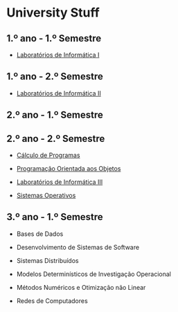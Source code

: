 # University Stuff

## 1.º ano - 1.º Semestre

  * [Laboratórios de Informática I](https://github.com/catarinamachado/bomberman)

## 1.º ano - 2.º Semestre

  * [Laboratórios de Informática II](https://github.com/catarinamachado/roguelike)

## 2.º ano - 1.º Semestre

## 2.º ano - 2.º Semestre

  * [Cálculo de Programas](https://github.com/catarinamachado/CP)

  * [Programação Orientada aos Objetos](https://github.com/catarinamachado/JavaFactura)

  * [Laboratórios de Informática III](https://github.com/catarinamachado/LI3)

  * [Sistemas Operativos](https://github.com/catarinamachado/NPS)

## 3.º ano - 1.º Semestre

  * Bases de Dados

  * Desenvolvimento de Sistemas de Software

  * Sistemas Distribuídos

  * Modelos Determinísticos de Investigação Operacional

  * Métodos Numéricos e Otimização não Linear

  * Redes de Computadores


